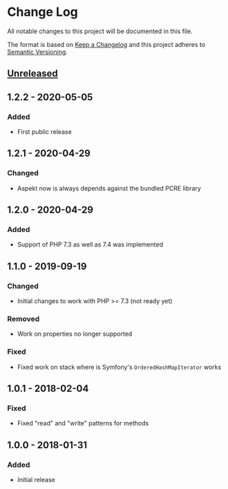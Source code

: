 # Change Log
All notable changes to this project will be documented in this file.

The format is based on [Keep a Changelog](http://keepachangelog.com/)
and this project adheres to [Semantic Versioning](http://semver.org/).

## [Unreleased]

## 1.2.2 - 2020-05-05
### Added
- First public release

## 1.2.1 - 2020-04-29
### Changed
- Aspekt now is always depends against the bundled PCRE library

## 1.2.0 - 2020-04-29
### Added
- Support of PHP 7.3 as well as 7.4 was implemented

## 1.1.0 - 2019-09-19
### Changed
- Initial changes to work with PHP >= 7.3 (not ready yet)

### Removed
- Work on properties no longer supported

### Fixed
- Fixed work on stack where is Symfony's `OrderedHashMapIterator` works

## 1.0.1 - 2018-02-04
### Fixed
- Fixed "read" and "write" patterns for methods

## 1.0.0 - 2018-01-31
### Added
 - Initial release

[Unreleased]: https://github.com/pdffiller/php-aspekt/compare/1.2.1...HEAD
